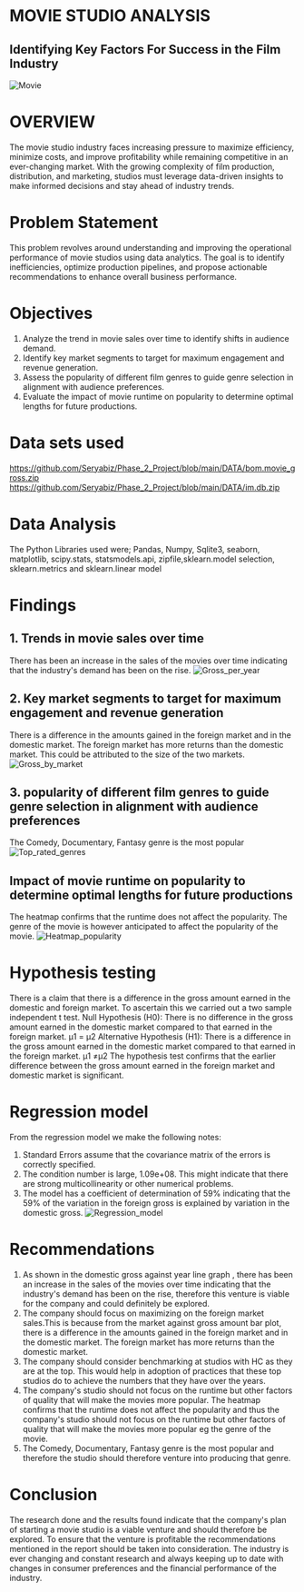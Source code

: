 # MOVIE STUDIO ANALYSIS
## Identifying Key Factors For Success in the Film Industry
![Movie](Movies.png)
# OVERVIEW
The movie studio industry faces increasing pressure to maximize efficiency, minimize costs, and improve profitability while remaining competitive in an ever-changing market. With the growing complexity of film production, distribution, and marketing, studios must leverage data-driven insights to make informed decisions and stay ahead of industry trends.

# Problem Statement
This problem revolves around understanding and improving the operational performance of movie studios using data analytics. The goal is to identify inefficiencies, optimize production pipelines, and propose actionable recommendations to enhance overall business performance.
# Objectives
1. Analyze the trend in movie sales over time to identify shifts in audience demand.
2. Identify key market segments to target for maximum engagement and revenue generation.
3. Assess the popularity of different film genres to guide genre selection in alignment with audience preferences.
4. Evaluate the impact of movie runtime on popularity to determine optimal lengths for future productions.
# Data sets used
https://github.com/Seryabiz/Phase_2_Project/blob/main/DATA/bom.movie_gross.zip
https://github.com/Seryabiz/Phase_2_Project/blob/main/DATA/im.db.zip
# Data Analysis
The Python Libraries used were; Pandas, Numpy, Sqlite3, seaborn, matplotlib, scipy.stats, statsmodels.api, zipfile,sklearn.model selection, sklearn.metrics and sklearn.linear model
# Findings
## 1. Trends in movie sales over time
There has been an increase in the sales of the movies over time indicating that the industry's demand has been on the rise.
![Gross_per_year](Images/Gross_per_year.jpg)
## 2. Key market segments to target for maximum engagement and revenue generation
There is a difference in the amounts gained in the foreign market and in the domestic market. The foreign market has more returns than the domestic market. This could be attributed to the size of the two markets.
![Gross_by_market](Images/Gross_by_market.jpg)
## 3. popularity of different film genres to guide genre selection in alignment with audience preferences
 The Comedy, Documentary, Fantasy genre is the most popular
![Top_rated_genres](Images/Top_rated_genres.jpg)
## Impact of movie runtime on popularity to determine optimal lengths for future productions
The heatmap confirms that the runtime does not affect the popularity. The genre of the movie is however anticipated to affect the popularity of the movie.
![Heatmap_popularity](Images/Heatmap_popularity.jpg)
# Hypothesis testing
There is a claim that there is a difference in the gross amount earned in the domestic and foreign market. To ascertain this we carried out a two sample independent t test.
Null Hypothesis (H0): There is no difference in the gross amount earned in the domestic market compared to that earned in the foreign market. 
μ1 = μ2
Alternative Hypothesis (H1): There is a difference in the gross amount earned in the domestic market compared to that earned in the foreign market. 
μ1 ≠μ2
The hypothesis test confirms that the earlier difference between the gross amount earned in the foreign market and domestic market is significant.
# Regression model
From the regression model we make the following notes: 
1. Standard Errors assume that the covariance matrix of the errors is correctly specified.
2. The condition number is large, 1.09e+08. This might indicate that there are strong multicollinearity or other numerical problems.
3. The model has a coefficient of determination of 59% indicating that the 59% of the variation in the foreign gross is explained by variation in the domestic gross.
  ![Regression_model](Images/Regression_model.jpg)
# Recommendations
1. As shown in the domestic gross against year line graph , there has been an increase in the sales of the movies over time indicating that the industry's demand has been on the rise, therefore this venture is viable for the company and could definitely be explored.
2. The company should focus on maximizing on the foreign market sales.This is because from the market against gross amount bar plot, there is a difference in the amounts gained in the foreign market and in the domestic market. The foreign market has more returns than the domestic market. 
3. The company should consider  benchmarking at studios with HC as they are at the top. This would help in adoption of practices that these top studios do to achieve the numbers that they have over the years. 
4. The company's studio should not focus on the runtime but other factors of quality that will make the movies more popular. The heatmap confirms that the runtime does not affect the popularity and thus the company's studio should not focus on the runtime but other factors of quality that will make the movies more popular eg the genre of the movie.
5. The Comedy, Documentary, Fantasy genre is the most popular and therefore the studio should therefore venture into producing that genre.
# Conclusion
The research done and the results found indicate that the company's plan of starting a movie studio is a viable venture and should therefore be explored. To ensure that the venture is profitable the recommendations mentioned in the report should be taken into consideration. The industry is ever changing and constant research and always keeping up to date with changes in consumer preferences and the financial performance of the industry.

